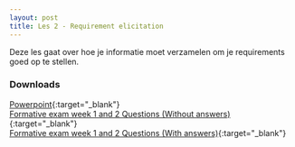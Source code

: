 ```yaml
---
layout: post
title: Les 2 - Requirement elicitation
---
```


Deze les gaat over hoe je informatie moet verzamelen om je requirements goed op te stellen.

### Downloads

[Powerpoint](https://drive.google.com/file/d/188NtUn1PBvyaLLyIGPxqrDlaK7-na26-/view?usp=sharing){:target="_blank"}  
[Formative exam week 1 and 2 Questions (Without answers)](https://drive.google.com/open?id=1CAAZXGVfXks6WTClVMBFUW54ZNtP9AbD){:target="_blank"}  
[Formative exam week 1 and 2 Questions (With answers)](https://drive.google.com/open?id=1YepLWvQhzwlHTocqSigo57VURAbQ57-u){:target="_blank"}